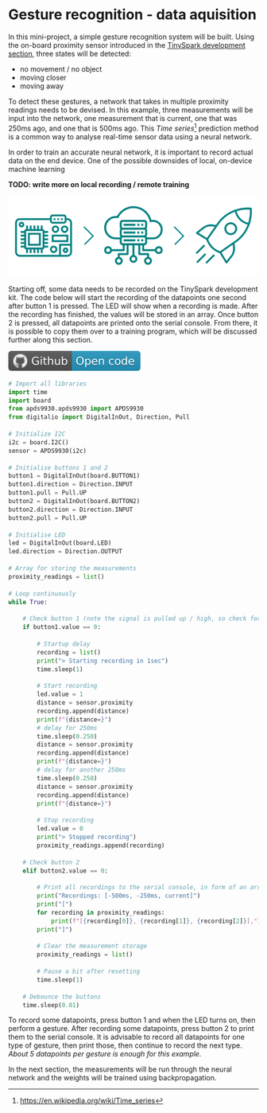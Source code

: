 # Gesture recognition - data aquisition

In this mini-project, a simple gesture recognition system will be built. Using the on-board proximity sensor introduced in the [TinySpark development section](../kit/devkit.md), three states will be detected: 

- no movement / no object
- moving closer
- moving away

To detect these gestures, a network that takes in multiple proximity readings needs to be devised. In this example, three measurements will be input into the network, one measurement that is current, one that was 250ms ago, and one that is 500ms ago. This _Time series_[^1] prediction method is a common way to analyse real-time sensor data using a neural network.

[^1]:<https://en.wikipedia.org/wiki/Time_series>

In order to train an accurate neural network, it is important to record actual data on the end device. One of the possible downsides of local, on-device machine learning

**TODO: write more on local recording / remote training**

![Recording data locally, processing / training remote, deploy locally](../assets/images/micro_cloud_deploy.png)

Starting off, some data needs to be recorded on the TinySpark development kit. The code below will start the recording of the datapoints one second after button 1 is pressed. The LED will show when a recording is made. After the recording has finished, the values will be stored in an array. Once button 2 is pressed, all datapoints are printed onto the serial console. From there, it is possible to copy them over to a training program, which will be discussed further along this section.

[![Open In Github](../assets/images/github-badge.svg)]()

```python title="gesture_data_recording.py"
# Import all libraries
import time
import board
from apds9930.apds9930 import APDS9930
from digitalio import DigitalInOut, Direction, Pull

# Initialize I2C
i2c = board.I2C()
sensor = APDS9930(i2c)

# Initialise buttons 1 and 2
button1 = DigitalInOut(board.BUTTON1)
button1.direction = Direction.INPUT
button1.pull = Pull.UP
button2 = DigitalInOut(board.BUTTON2)
button2.direction = Direction.INPUT
button2.pull = Pull.UP

# Initialise LED
led = DigitalInOut(board.LED)
led.direction = Direction.OUTPUT

# Array for storing the measurements
proximity_readings = list()

# Loop continuously
while True:

    # Check button 1 (note the signal is pulled up / high, so check for low signal)
    if button1.value == 0:

        # Startup delay
        recording = list()
        print("> Starting recording in 1sec")
        time.sleep(1)

        # Start recording
        led.value = 1
        distance = sensor.proximity
        recording.append(distance)
        print(f"{distance=}")
        # delay for 250ms
        time.sleep(0.250)
        distance = sensor.proximity
        recording.append(distance)
        print(f"{distance=}")
        # delay for another 250ms
        time.sleep(0.250)
        distance = sensor.proximity
        recording.append(distance)
        print(f"{distance=}")

        # Stop recording
        led.value = 0
        print("> Stopped recording")
        proximity_readings.append(recording)

    # Check button 2
    elif button2.value == 0:

        # Print all recordings to the serial console, in form of an array
        print("Recordings: [-500ms, -250ms, current]")
        print("[")
        for recording in proximity_readings:
            print(f"[{recording[0]}, {recording[1]}, {recording[2]}],")
        print("]")

        # Clear the measurement storage
        proximity_readings = list()
        
        # Pause a bit after resetting
        time.sleep(1)

    # Debounce the buttons
    time.sleep(0.01)
```

To record some datapoints, press button 1 and when the LED turns on, then perform a gesture. After recording some datapoints, press button 2 to print them to the serial console. It is advisable to record all datapoints for one type of gesture, then print those, then continue to record the next type. _About 5 datapoints per gesture is enough for this example._

In the next section, the measurements will be run through the neural network and the weights will be trained using backpropagation.